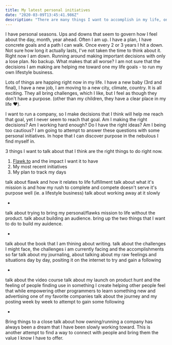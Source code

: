 ```yaml
---
title: My latest personal initiatives
date: "2020-03-09T13:45:41.986Z"
description: "There are many things I want to accomplish in my life, one of them is creating and owning a company that adds values to peoples lives. I constantly struggle to reach that goal, here are some new things I am going to try."
---
```


I have personal seasons. Ups and downs that seem to govern how I feel about the day, month, year ahead. Often I am up. I have a plan, I have concrete goals and a path I can walk. Once every 2 or 3 years I hit a down. Not sure how long it actually lasts, I've not taken the time to think about it. Right now I am down. Running around making important decisions with only a lose plan. No backup. What makes that all worse? I am not sure that the decisions I am making are helping me toward one my life goals - to run my own lifestyle business.

Lots of things are happing right now in my life. I have a new baby (3rd and final), I have a new job, I am moving to a new city, climate, country. It is all exciting. They all bring challenges, which I like, but I feel as though they don't have a purpose. (other than my children, they have a clear place in my life ❤️).

I want to run a company, so I make decisions that I think will help me reach that goal, yet I never seem to reach that goal. Am I making the right decisions? Am I working hard enough? Do I have the right ideas? Am I being too cautious? I am going to attempt to answer these questions with some personal initiatives. In hope that I can discover purpose in the nebulous I find myself in.

3 things I want to talk about that I think are the right things to do right now.

1. [Flawk.to](https://flawk.to) and the impact I want it to have
2. My most recent initiatives
3. My plan to track my days

talk about flawk and how it relates to life fulfillment
talk about what it's mission is and how my rush to complete and compete doesn't serve it's purpose well (ie. a lifestyle business)
talk about working away at it slowly

-

talk about trying to bring my personal/flawks mission to life without the product.
talk about building an audience.
bring up the two things that I want to do to build my auidence.

-

talk about the book that I am thining about writing.
talk about the challenges I might face, the challenges i am currently facing and the accomplishments so far
talk about my journaling, about talking about my raw feelings and situations day by day, positing it on the internet to try and gain a following

-

talk about the video course
talk about my launch on product hunt and the feeling of people finding use in something I create
helping other people feel that while empowering other programmers to learn something new and advertising one of my favorite companies
talk about the journey and my posting week by week to attempt to gain some following

-

Bring things to a close
talk about how owning/running a company has always been a dream that I have been slowly working toward.
This is another attempt to find a way to connect with people and bring them the value I know I have to offer.
